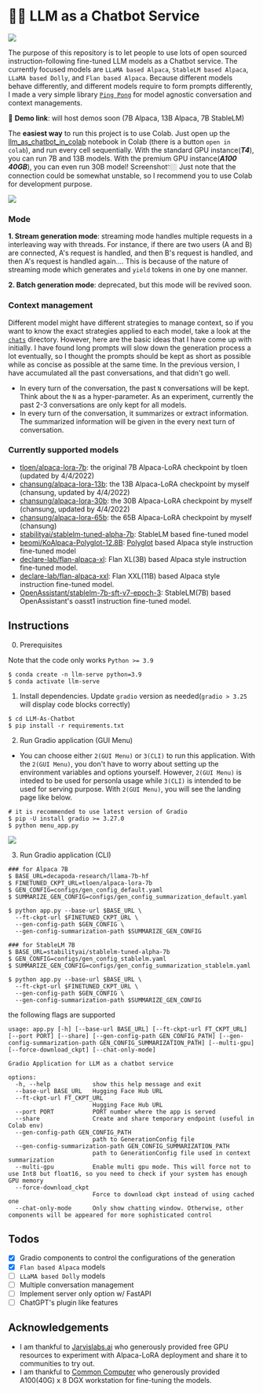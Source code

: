 # 💬🚀 LLM as a Chatbot Service

![](https://github.com/deep-diver/LLM-As-Chatbot/blob/main/assets/preview.png?raw=true)

The purpose of this repository is to let people to use lots of open sourced instruction-following fine-tuned LLM models as a Chatbot service. The currently focused models are `LLaMA based Alpaca`, `StableLM based Alpaca`, `LLaMA based Dolly`, and `Flan based Alpaca`. Because different models behave differently, and different models require to form prompts differently, I made a very simple library [`Ping Pong`](https://github.com/deep-diver/PingPong) for model agnostic conversation and context managements.

🔗 **Demo link**: will host demos soon (7B Alpaca, 13B Alpaca, 7B StableLM)

The **easiest way** to run this project is to use Colab. Just open up the [llm_as_chatbot_in_colab](https://github.com/deep-diver/Alpaca-LoRA-Serve/blob/main/notebooks/llm_as_chatbot_in_colab.ipynb) notebook in Colab (there is a button `open in colab`), and run every cell sequentially. With the standard GPU instance(___T4___), you can run 7B and 13B models. With the premium GPU instance(___A100 40GB___), you can even run 30B model! Screenshot👇🏼 Just note that the connection could be somewhat unstable, so I recommend you to use Colab for development purpose.

![](https://i.ibb.co/hZ3771L/Screen-Shot-2023-03-22-at-9-36-15-PM.png)

### Mode

**1. Stream generation mode**: streaming mode handles multiple requests in a interleaving way with threads. For instance, if there are two users (A and B) are connected, A's request is handled, and then B's request is handled, and then A's request is handled again.... This is because of the nature of streaming mode which generates and `yield` tokens in one by one manner. 

**2. Batch generation mode**: deprecated, but this mode will be revived soon.

### Context management

Different model might have different strategies to manage context, so if you want to know the exact strategies applied to each model, take a look at the [`chats`](https://github.com/deep-diver/LLM-As-Chatbot/tree/main/chats) directory. However, here are the basic ideas that I have come up with initially. I have found long prompts will slow down the generation process a lot eventually, so I thought the prompts should be kept as short as possible while as concise as possible at the same time. In the previous version, I have accumulated all the past conversations, and that didn't go well.

- In every turn of the conversation, the past `N` conversations will be kept. Think about the `N` as a hyper-parameter. As an experiment, currently the past 2-3 conversations are only kept for all models.
- In every turn of the conversation, it summarizes or extract information. The summarized information will be given in the every next turn of conversation.

### Currently supported models
  - [tloen/alpaca-lora-7b](https://huggingface.co/tloen/alpaca-lora-7b): the original 7B Alpaca-LoRA checkpoint by tloen (updated by 4/4/2022)
  - [chansung/alpaca-lora-13b](https://huggingface.co/chansung/alpaca-lora-13b): the 13B Alpaca-LoRA checkpoint by myself (chansung, updated by 4/4/2022)
  - [chansung/alpaca-lora-30b](https://huggingface.co/chansung/alpaca-lora-30b): the 30B Alpaca-LoRA checkpoint by myself (chansung, updated by 4/4/2022)
  - [chansung/alpaca-lora-65b](https://huggingface.co/chansung/alpaca-lora-65b): the 65B Alpaca-LoRA checkpoint by myself (chansung)
  - [stabilityai/stablelm-tuned-alpha-7b](https://huggingface.co/stabilityai/stablelm-tuned-alpha-7b): StableLM based fine-tuned model
  - [beomi/KoAlpaca-Polyglot-12.8B](https://huggingface.co/beomi/KoAlpaca-Polyglot-12.8B): [Polyglot](https://github.com/EleutherAI/polyglot) based Alpaca style instruction fine-tuned model
  - [declare-lab/flan-alpaca-xl](https://huggingface.co/declare-lab/flan-alpaca-xl): Flan XL(3B) based Alpaca style instruction fine-tuned model.
  - [declare-lab/flan-alpaca-xxl](https://huggingface.co/declare-lab/flan-alpaca-xxl): Flan XXL(11B) based Alpaca style instruction fine-tuned model.
  - [OpenAssistant/stablelm-7b-sft-v7-epoch-3](https://huggingface.co/OpenAssistant/stablelm-7b-sft-v7-epoch-3): StableLM(7B) based OpenAssistant's oasst1 instruction fine-tuned model.
  
## Instructions

0. Prerequisites

Note that the code only works `Python >= 3.9`

```console
$ conda create -n llm-serve python=3.9
$ conda activate llm-serve
```

1. Install dependencies. Update `gradio` version as needed(`gradio > 𝟹.𝟸𝟻` will display code blocks correctly)
```console
$ cd LLM-As-Chatbot
$ pip install -r requirements.txt
```

2. Run Gradio application (GUI Menu)

  - You can choose either `2(GUI Menu)` or `3(CLI)` to run this application. With the `2(GUI Menu)`, you don't have to worry about setting up the environment variables and options yourself. However, `2(GUI Menu)` is inteded to be used for personla usage while `3(CLI)` is intended to be used for serving purpose. With `2(GUI Menu)`, you will see the landing page like below.

```console
# it is recommended to use latest version of Gradio
$ pip -U install gradio >= 3.27.0
$ python menu_app.py
```

![](https://github.com/deep-diver/LLM-As-Chatbot/blob/main/assets/guimode_preview.gif?raw=true)

3. Run Gradio application (CLI)
```console
### for Alpaca 7B 
$ BASE_URL=decapoda-research/llama-7b-hf
$ FINETUNED_CKPT_URL=tloen/alpaca-lora-7b
$ GEN_CONFIG=configs/gen_config_default.yaml
$ SUMMARIZE_GEN_CONFIG=configs/gen_config_summarization_default.yaml

$ python app.py --base-url $BASE_URL \
  --ft-ckpt-url $FINETUNED_CKPT_URL \
  --gen-config-path $GEN_CONFIG \
  --gen-config-summarization-path $SUMMARIZE_GEN_CONFIG
  
### for StableLM 7B   
$ BASE_URL=stabilityai/stablelm-tuned-alpha-7b
$ GEN_CONFIG=configs/gen_config_stablelm.yaml
$ SUMMARIZE_GEN_CONFIG=configs/gen_config_summarization_stablelm.yaml

$ python app.py --base-url $BASE_URL \
  --ft-ckpt-url $FINETUNED_CKPT_URL \
  --gen-config-path $GEN_CONFIG \
  --gen-config-summarization-path $SUMMARIZE_GEN_CONFIG
```

the following flags are supported

```console
usage: app.py [-h] [--base-url BASE_URL] [--ft-ckpt-url FT_CKPT_URL] [--port PORT] [--share] [--gen-config-path GEN_CONFIG_PATH] [--gen-config-summarization-path GEN_CONFIG_SUMMARIZATION_PATH] [--multi-gpu] [--force-download_ckpt] [--chat-only-mode]

Gradio Application for LLM as a chatbot service

options:
  -h, --help            show this help message and exit
  --base-url BASE_URL   Hugging Face Hub URL
  --ft-ckpt-url FT_CKPT_URL
                        Hugging Face Hub URL
  --port PORT           PORT number where the app is served
  --share               Create and share temporary endpoint (useful in Colab env)
  --gen-config-path GEN_CONFIG_PATH
                        path to GenerationConfig file
  --gen-config-summarization-path GEN_CONFIG_SUMMARIZATION_PATH
                        path to GenerationConfig file used in context summarization
  --multi-gpu           Enable multi gpu mode. This will force not to use Int8 but float16, so you need to check if your system has enough GPU memory
  --force-download_ckpt
                        Force to download ckpt instead of using cached one
  --chat-only-mode      Only show chatting window. Otherwise, other components will be appeared for more sophisticated control
```

## Todos

- [X] Gradio components to control the configurations of the generation
- [X] `Flan based Alpaca` models
- [ ] `LLaMA based Dolly` models
- [ ] Multiple conversation management
- [ ] Implement server only option w/ FastAPI
- [ ] ChatGPT's plugin like features

## Acknowledgements

- I am thankful to [Jarvislabs.ai](https://jarvislabs.ai/) who generously provided free GPU resources to experiment with Alpaca-LoRA deployment and share it to communities to try out.
- I am thankful to [Common Computer](https://comcom.ai/ko/) who generously provided A100(40G) x 8 DGX workstation for fine-tuning the models.
